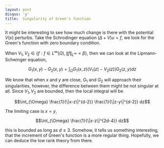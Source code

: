 ```yaml
---
layout: post
disqus: 'y'
title:  Singularity of Green's function
---
```


It might be interesting to see how much change is there with the potential $V(x)$ perturbs. Take the Schrodinger equation $(\Delta + V) u = f$, we look for the Green's function with zero boundary condition.

When $V_1, V_2 \in \{f: f\in L^{\infty}(\Omega), \|f\|_{L^{\infty}} < \beta\}$, then we can look at the Lipmann-Schwinger equation,

$$G_1(x, y) - G_2(x,y) = \int_{\Omega} G_1(x, z) (V_1(z) - V_2(z)) G_2(z, y) dz$$

We know that when $x$ and $y$ are close, $G_1$ and $G_2$ will approach their singularities, however, the difference between them might be not singular at all. Since $V_1, V_2$ are bounded, then the local integral will be

$$\int_{\Omega} \frac{1}{\|x-z\|^{d-2}} \frac{1}{\|z-y\|^{d-2}} dz$$

The limiting case is $x=y$,

$$\int_{\Omega} \frac{1}{\|x-z\|^{2d-4}} dz$$

this is bounded as long as $d \le 3$. Somehow, it tells us something interesting, that the increment of Green's function is a more regular thing. Hopefully, we can deduce the low rank theory from there.
